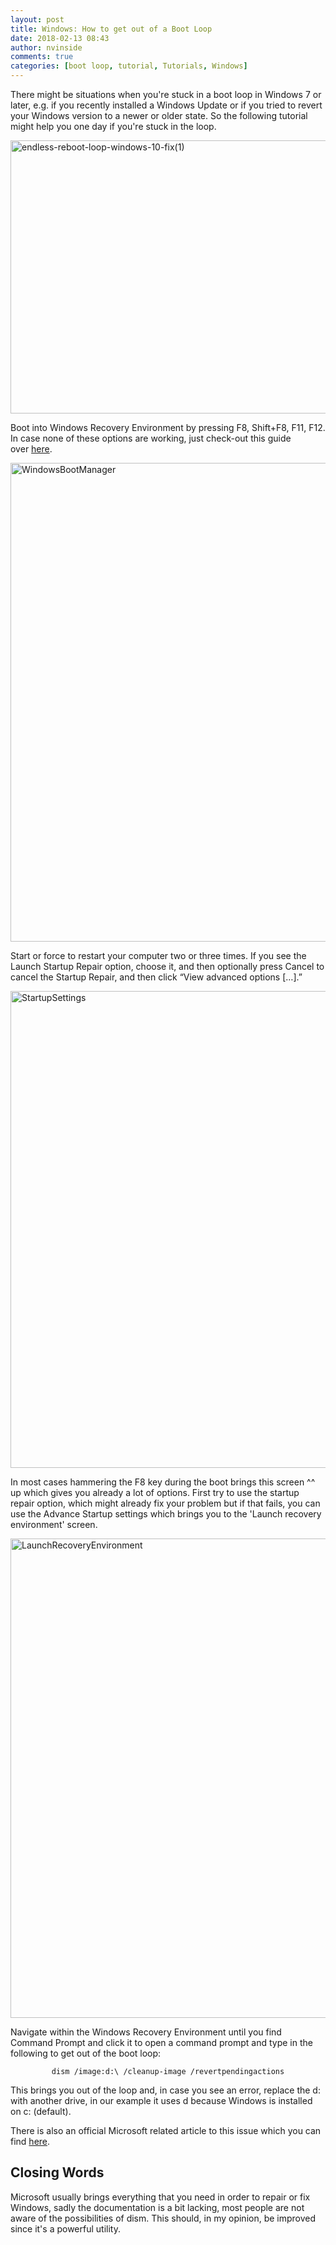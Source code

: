 ```yaml
---
layout: post
title: Windows: How to get out of a Boot Loop
date: 2018-02-13 08:43
author: nvinside
comments: true
categories: [boot loop, tutorial, Tutorials, Windows]
---
```

There might be situations when you're stuck in a boot loop in Windows 7 or later, e.g. if you recently installed a Windows Update or if you tried to revert your Windows version to a newer or older state. So the following tutorial might help you one day if you're stuck in the loop.

<img class="alignnone size-full wp-image-2833" src="https://chefkochblog.files.wordpress.com/2018/02/endless-reboot-loop-windows-10-fix1.png" alt="endless-reboot-loop-windows-10-fix(1)" width="715" height="437" />

<!--more-->

Boot into Windows Recovery Environment by pressing F8, Shift+F8, F11, F12. In case none of these options are working, just check-out this guide over <a href="https://www.tenforums.com/tutorials/22455-enable-disable-f8-advanced-boot-options-windows-10-a.html" target="_blank" rel="noopener">here</a>.

<img class="alignnone size-full wp-image-2834" src="https://chefkochblog.files.wordpress.com/2018/02/windowsbootmanager.png" alt="WindowsBootManager" width="1021" height="766" />

Start or force to restart your computer two or three times. If you see the Launch Startup Repair option, choose it, and then optionally press Cancel to cancel the Startup Repair, and then click “View advanced options […].”

<img class="alignnone size-full wp-image-2835" src="https://chefkochblog.files.wordpress.com/2018/02/startupsettings.png" alt="StartupSettings" width="1020" height="763" />

In most cases hammering the F8 key during the boot brings this screen ^^ up which gives you already a lot of options. First try to use the startup repair option, which might already fix your problem but if that fails, you can use the Advance Startup settings which brings you to the 'Launch recovery environment' screen.

<img class="alignnone size-full wp-image-2836" src="https://chefkochblog.files.wordpress.com/2018/02/launchrecoveryenvironment.png" alt="LaunchRecoveryEnvironment" width="1023" height="767" />

Navigate within the Windows Recovery Environment until you find Command Prompt and click it to open a command prompt and type in the following to get out of the boot loop:

<p style="text-align:center;"><code>dism /image:d:\ /cleanup-image /revertpendingactions</code></p>

This brings you out of the loop and, in case you see an error, replace the d: with another drive, in our example it uses d because Windows is installed on c: (default).

There is also an official Microsoft related article to this issue which you can find <a href="https://blogs.technet.microsoft.com/joscon/2009/10/15/getting-out-of-a-no-boot-situation-after-installing-updates-on-windows-7-2008r2/" target="_blank" rel="noopener">here</a>.

<h2>Closing Words</h2>

Microsoft usually brings everything that you need in order to repair or fix Windows, sadly the documentation is a bit lacking, most people are not aware of the possibilities of dism. This should, in my opinion, be improved since it's a powerful utility.
